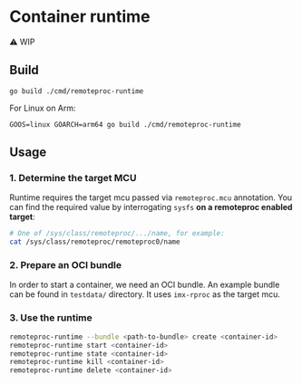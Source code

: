 # Container runtime

⚠️ WIP

## Build

```shell
go build ./cmd/remoteproc-runtime
```

For Linux on Arm:

```shell
GOOS=linux GOARCH=arm64 go build ./cmd/remoteproc-runtime
```

## Usage

### 1. Determine the target MCU

Runtime requires the target mcu passed via `remoteproc.mcu` annotation. You can find the required value by interrogating `sysfs` **on a remoteproc enabled target**:

```sh
# One of /sys/class/remoteproc/.../name, for example:
cat /sys/class/remoteproc/remoteproc0/name
```

### 2. Prepare an OCI bundle

In order to start a container, we need an OCI bundle. An example bundle can be found in `testdata/` directory. It uses `imx-rproc` as the target mcu.


### 3. Use the runtime

```bash
remoteproc-runtime --bundle <path-to-bundle> create <container-id>
remoteproc-runtime start <container-id>
remoteproc-runtime state <container-id>
remoteproc-runtime kill <container-id>
remoteproc-runtime delete <container-id>
```
